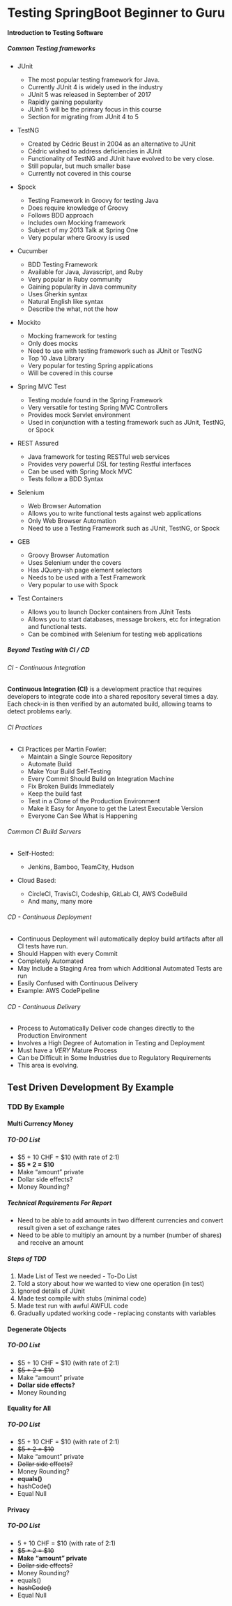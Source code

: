 # Testing SpringBoot Beginner to Guru

#### Introduction to Testing Software

##### Common Testing frameworks

- JUnit
  - The most popular testing framework for Java.
  - Currently JUnit 4 is widely used in the
    industry
  - JUnit 5 was released in September of 2017
  - Rapidly gaining popularity
  - JUnit 5 will be the primary focus in this
    course
  - Section for migrating from JUnit 4 to 5

- TestNG
  - Created by Cédric Beust in 2004 as an
    alternative to JUnit
  - Cédric wished to address deficiencies in JUnit
  - Functionality of TestNG and JUnit have
    evolved to be very close.
  - Still popular, but much smaller base
  - Currently not covered in this course

- Spock
  - Testing Framework in Groovy for testing Java
  - Does require knowledge of Groovy
  - Follows BDD approach
  - Includes own Mocking framework
  - Subject of my 2013 Talk at Spring One
  - Very popular where Groovy is used

- Cucumber
  - BDD Testing Framework
  - Available for Java, Javascript, and Ruby
  - Very popular in Ruby community
  - Gaining popularity in Java community
  - Uses Gherkin syntax
  - Natural English like syntax
  - Describe the what, not the how
- Mockito
  - Mocking framework for testing
  - Only does mocks
  - Need to use with testing framework such
    as JUnit or TestNG
  - Top 10 Java Library
  - Very popular for testing Spring applications
  - Will be covered in this course
- Spring MVC Test
  - Testing module found in the Spring
    Framework
  - Very versatile for testing Spring MVC
    Controllers
  - Provides mock Servlet environment
  - Used in conjunction with a testing
    framework such as JUnit, TestNG, or Spock

- REST Assured
  - Java framework for testing RESTful web
    services
  - Provides very powerful DSL for testing
    Restful interfaces
  - Can be used with Spring Mock MVC
  - Tests follow a BDD Syntax

- Selenium
  - Web Browser Automation
  - Allows you to write functional tests against
    web applications
  - Only Web Browser Automation
  - Need to use a Testing Framework such as
    JUnit, TestNG, or Spock

- GEB
  - Groovy Browser Automation
  - Uses Selenium under the covers
  - Has JQuery-ish page element selectors
  - Needs to be used with a Test Framework
  - Very popular to use with Spock

- Test Containers
  - Allows you to launch Docker containers from
    JUnit Tests
  - Allows you to start databases, message
    brokers, etc for integration and functional
    tests.
  - Can be combined with Selenium for testing
    web applications

##### Beyond Testing with CI / CD

###### CI - Continuous Integration

**Continuous Integration (CI)** is a development practice that requires developers to integrate
code into a shared repository several times a day. Each check-in is then verified by an automated build, allowing teams to detect problems early.

###### CI Practices

- CI Practices per Martin Fowler:
  - Maintain a Single Source Repository
  - Automate Build
  - Make Your Build Self-Testing
  - Every Commit Should Build on Integration
    Machine
  - Fix Broken Builds Immediately
  - Keep the build fast
  - Test in a Clone of the Production
    Environment
  - Make it Easy for Anyone to get the Latest
    Executable Version
  - Everyone Can See What is Happening

###### Common CI Build Servers

- Self-Hosted:
  - Jenkins, Bamboo, TeamCity, Hudson

- Cloud Based:
  - CircleCI, TravisCI, Codeship, GitLab CI, AWS CodeBuild
  - And many, many more

###### CD - Continuous Deployment

- Continuous Deployment will automatically deploy build artifacts after all CI tests have run.
- Should Happen with every Commit
- Completely Automated
- May Include a Staging Area from which Additional Automated Tests are run
- Easily Confused with Continuous Delivery
- Example: AWS CodePipeline

###### CD - Continuous Delivery

- Process to Automatically Deliver code changes directly to the Production Environment
- Involves a High Degree of Automation in Testing and Deployment
- Must have a *VERY* Mature Process
- Can be Difficult in Some Industries due to Regulatory Requirements
- This area is evolving.

## Test Driven Development By Example
### TDD By Example

#### Multi Currency Money

##### TO-DO List

- $5 + 10 CHF = $10 (with rate of 2:1)
- **$5 * 2 = $10**
- Make “amount” private
- Dollar side effects?
- Money Rounding?

##### Technical Requirements For Report

- Need to be able to add amounts in two different currencies and convert result given a set of exchange rates
- Need to be able to multiply an amount by a number (number of shares) and receive an amount

##### Steps of TDD
1. Made List of Test we needed - To-Do List
2.  Told a story about how we wanted to view one operation (in test)
3.  Ignored details of JUnit
4.  Made test compile with stubs (minimal code)
5.  Made test run with awful AWFUL code
6. Gradually updated working code - replacing constants with variables


#### Degenerate Objects

##### TO-DO List
- $5 + 10 CHF = $10 (with rate of 2:1)
- ~~$5 * 2 = $10~~
- Make “amount” private
- **Dollar side effects?**
- Money Rounding

#### Equality for All
##### TO-DO List
- $5 + 10 CHF = $10 (with rate of 2:1)
- ~~$5 * 2 = $10~~
- Make “amount” private
- ~~Dollar side effects?~~
- Money Rounding?
- **equals()**
- hashCode()
- Equal Null


#### Privacy
##### TO-DO List
- 5 + 10 CHF = $10 (with rate of 2:1)
- ~~$5 * 2 = $10~~
- **Make “amount” private**
- ~~Dollar side effects?~~
- Money Rounding?
- equals()
- ~~hashCode()~~
- Equal Null